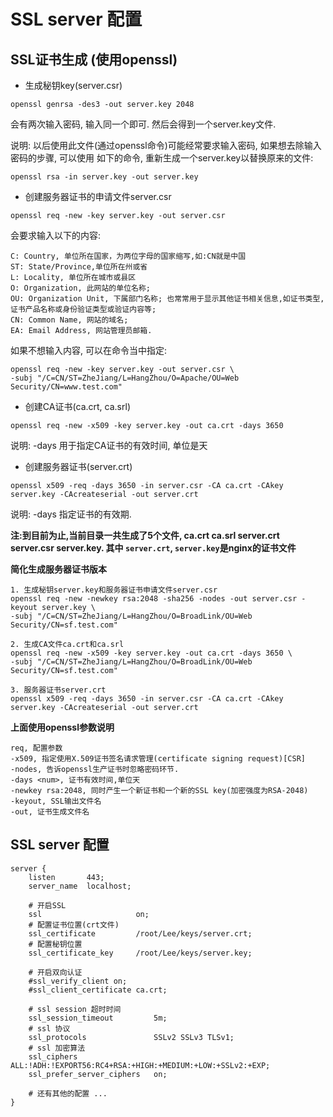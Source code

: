 # SSL server 配置

## SSL证书生成 (使用openssl)

- 生成秘钥key(server.csr)

```
openssl genrsa -des3 -out server.key 2048
```

会有两次输入密码, 输入同一个即可. 然后会得到一个server.key文件.

说明: 以后使用此文件(通过openssl命令)可能经常要求输入密码, 如果想去除输入密码的步骤, 可以使用
如下的命令, 重新生成一个server.key以替换原来的文件:

```
openssl rsa -in server.key -out server.key
```

- 创建服务器证书的申请文件server.csr

```
openssl req -new -key server.key -out server.csr
```

会要求输入以下的内容:
```
C: Country, 单位所在国家，为两位字母的国家缩写,如:CN就是中国
ST: State/Province,单位所在州或省
L: Locality, 单位所在城市或县区
O: Organization, 此网站的单位名称;
OU: Organization Unit, 下属部门名称; 也常常用于显示其他证书相关信息,如证书类型,证书产品名称或身份验证类型或验证内容等;
CN: Common Name, 网站的域名;
EA: Email Address, 网站管理员邮箱.
```

如果不想输入内容, 可以在命令当中指定:
```
openssl req -new -key server.key -out server.csr \
-subj "/C=CN/ST=ZheJiang/L=HangZhou/O=Apache/OU=Web Security/CN=www.test.com"
```

- 创建CA证书(ca.crt, ca.srl)

```
openssl req -new -x509 -key server.key -out ca.crt -days 3650
```

说明: -days <num> 用于指定CA证书的有效时间, 单位是天


- 创建服务器证书(server.crt)

```
openssl x509 -req -days 3650 -in server.csr -CA ca.crt -CAkey server.key -CAcreateserial -out server.crt
```

说明: -days <num> 指定证书的有效期.


**注:到目前为止,当前目录一共生成了5个文件, ca.crt ca.srl server.crt server.csr server.key. 其中
`server.crt`, `server.key`是nginx的证书文件**


**简化生成服务器证书版本**
```
1. 生成秘钥server.key和服务器证书申请文件server.csr
openssl req -new -newkey rsa:2048 -sha256 -nodes -out server.csr -keyout server.key \
-subj "/C=CN/ST=ZheJiang/L=HangZhou/O=BroadLink/OU=Web Security/CN=sf.test.com"

2. 生成CA文件ca.crt和ca.srl
openssl req -new -x509 -key server.key -out ca.crt -days 3650 \
-subj "/C=CN/ST=ZheJiang/L=HangZhou/O=BroadLink/OU=Web Security/CN=sf.test.com"

3. 服务器证书server.crt
openssl x509 -req -days 3650 -in server.csr -CA ca.crt -CAkey server.key -CAcreateserial -out server.crt
```


**上面使用openssl参数说明**

```
req, 配置参数
-x509, 指定使用X.509证书签名请求管理(certificate signing request)[CSR]
-nodes, 告诉openssl生产证书时忽略密码环节.
-days <num>, 证书有效时间,单位天
-newkey rsa:2048, 同时产生一个新证书和一个新的SSL key(加密强度为RSA-2048)
-keyout, SSL输出文件名
-out, 证书生成文件名
```

## SSL server 配置

```
server { 
    listen       443;
    server_name  localhost;
    
    # 开启SSL
    ssl                     on;
    # 配置证书位置(crt文件)
    ssl_certificate         /root/Lee/keys/server.crt;
    # 配置秘钥位置
    ssl_certificate_key     /root/Lee/keys/server.key;
    
    # 开启双向认证
    #ssl_verify_client on;
    #ssl_client_certificate ca.crt;
    
    # ssl session 超时时间
    ssl_session_timeout         5m;
    # ssl 协议
    ssl_protocols               SSLv2 SSLv3 TLSv1;
    # ssl 加密算法
    ssl_ciphers                 ALL:!ADH:!EXPORT56:RC4+RSA:+HIGH:+MEDIUM:+LOW:+SSLv2:+EXP;
    ssl_prefer_server_ciphers   on;
    
    # 还有其他的配置 ... 
}
```
